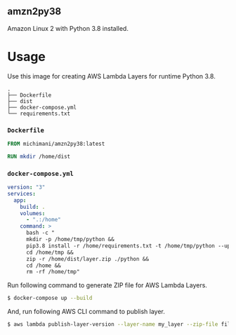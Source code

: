 amzn2py38
---
Amazon Linux 2 with Python 3.8 installed. 

# Usage 

Use this image for creating AWS Lambda Layers for runtime Python 3.8.

```
.
├── Dockerfile
├── dist
├── docker-compose.yml
└── requirements.txt
```

### `Dockerfile`

```dockerfile
FROM michimani/amzn2py38:latest

RUN mkdir /home/dist
```

### `docker-compose.yml`

```yaml
version: "3"
services:
  app:
    build: .
    volumes:
      - ".:/home"
    command: >
      bash -c "
      mkdir -p /home/tmp/python &&
      pip3.8 install -r /home/requirements.txt -t /home/tmp/python --upgrade &&
      cd /home/tmp &&
      zip -r /home/dist/layer.zip ./python &&
      cd /home &&
      rm -rf /home/tmp"
```

Run following command to generate ZIP file for AWS Lambda Layers.

```bash
$ docker-compose up --build
```

And, run following AWS CLI command to publish layer.

```bash
$ aws lambda publish-layer-version --layer-name my_layer --zip-file fileb://dist/layer.zip
```

